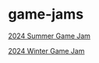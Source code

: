 # game-jams




[2024 Summer Game Jam](jams/2024/Summer.md)

[2024 Winter Game Jam](https://rudy-castan-digipen-teaching.github.io/gamejam-winter-2024/)
